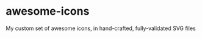awesome-icons
=============

My custom set of awesome icons, in hand-crafted, fully-validated SVG files
